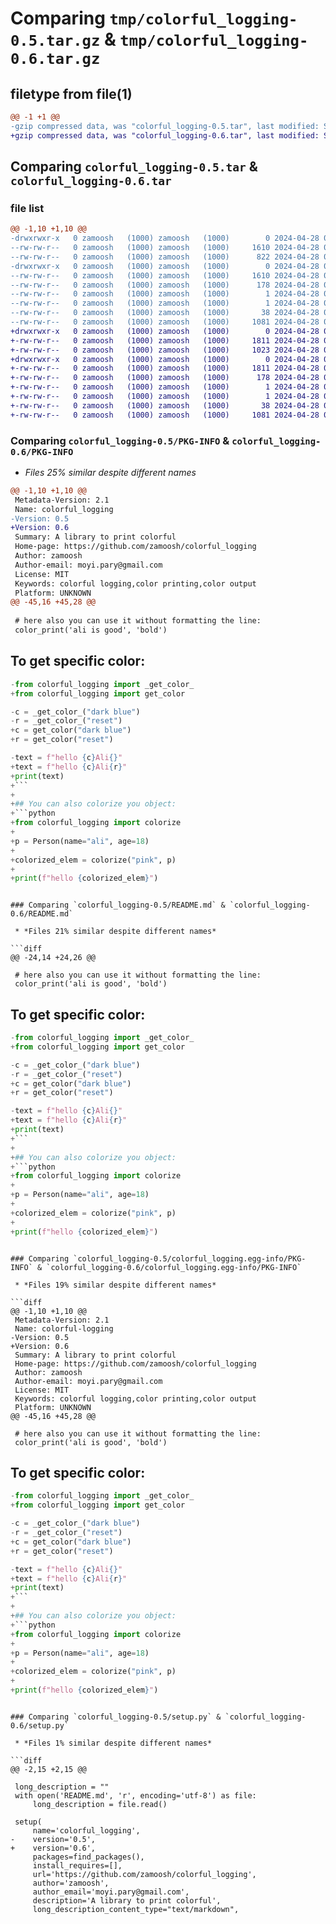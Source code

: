 # Comparing `tmp/colorful_logging-0.5.tar.gz` & `tmp/colorful_logging-0.6.tar.gz`

## filetype from file(1)

```diff
@@ -1 +1 @@
-gzip compressed data, was "colorful_logging-0.5.tar", last modified: Sun Apr 28 07:27:16 2024, max compression
+gzip compressed data, was "colorful_logging-0.6.tar", last modified: Sun Apr 28 07:30:30 2024, max compression
```

## Comparing `colorful_logging-0.5.tar` & `colorful_logging-0.6.tar`

### file list

```diff
@@ -1,10 +1,10 @@
-drwxrwxr-x   0 zamoosh   (1000) zamoosh   (1000)        0 2024-04-28 07:27:16.809104 colorful_logging-0.5/
--rw-rw-r--   0 zamoosh   (1000) zamoosh   (1000)     1610 2024-04-28 07:27:16.809104 colorful_logging-0.5/PKG-INFO
--rw-rw-r--   0 zamoosh   (1000) zamoosh   (1000)      822 2024-04-28 07:13:32.000000 colorful_logging-0.5/README.md
-drwxrwxr-x   0 zamoosh   (1000) zamoosh   (1000)        0 2024-04-28 07:27:16.809104 colorful_logging-0.5/colorful_logging.egg-info/
--rw-rw-r--   0 zamoosh   (1000) zamoosh   (1000)     1610 2024-04-28 07:27:16.000000 colorful_logging-0.5/colorful_logging.egg-info/PKG-INFO
--rw-rw-r--   0 zamoosh   (1000) zamoosh   (1000)      178 2024-04-28 07:27:16.000000 colorful_logging-0.5/colorful_logging.egg-info/SOURCES.txt
--rw-rw-r--   0 zamoosh   (1000) zamoosh   (1000)        1 2024-04-28 07:27:16.000000 colorful_logging-0.5/colorful_logging.egg-info/dependency_links.txt
--rw-rw-r--   0 zamoosh   (1000) zamoosh   (1000)        1 2024-04-28 07:27:16.000000 colorful_logging-0.5/colorful_logging.egg-info/top_level.txt
--rw-rw-r--   0 zamoosh   (1000) zamoosh   (1000)       38 2024-04-28 07:27:16.809104 colorful_logging-0.5/setup.cfg
--rw-rw-r--   0 zamoosh   (1000) zamoosh   (1000)     1081 2024-04-28 07:27:02.000000 colorful_logging-0.5/setup.py
+drwxrwxr-x   0 zamoosh   (1000) zamoosh   (1000)        0 2024-04-28 07:30:30.732294 colorful_logging-0.6/
+-rw-rw-r--   0 zamoosh   (1000) zamoosh   (1000)     1811 2024-04-28 07:30:30.732294 colorful_logging-0.6/PKG-INFO
+-rw-rw-r--   0 zamoosh   (1000) zamoosh   (1000)     1023 2024-04-28 07:29:43.000000 colorful_logging-0.6/README.md
+drwxrwxr-x   0 zamoosh   (1000) zamoosh   (1000)        0 2024-04-28 07:30:30.732294 colorful_logging-0.6/colorful_logging.egg-info/
+-rw-rw-r--   0 zamoosh   (1000) zamoosh   (1000)     1811 2024-04-28 07:30:30.000000 colorful_logging-0.6/colorful_logging.egg-info/PKG-INFO
+-rw-rw-r--   0 zamoosh   (1000) zamoosh   (1000)      178 2024-04-28 07:30:30.000000 colorful_logging-0.6/colorful_logging.egg-info/SOURCES.txt
+-rw-rw-r--   0 zamoosh   (1000) zamoosh   (1000)        1 2024-04-28 07:30:30.000000 colorful_logging-0.6/colorful_logging.egg-info/dependency_links.txt
+-rw-rw-r--   0 zamoosh   (1000) zamoosh   (1000)        1 2024-04-28 07:30:30.000000 colorful_logging-0.6/colorful_logging.egg-info/top_level.txt
+-rw-rw-r--   0 zamoosh   (1000) zamoosh   (1000)       38 2024-04-28 07:30:30.732294 colorful_logging-0.6/setup.cfg
+-rw-rw-r--   0 zamoosh   (1000) zamoosh   (1000)     1081 2024-04-28 07:30:21.000000 colorful_logging-0.6/setup.py
```

### Comparing `colorful_logging-0.5/PKG-INFO` & `colorful_logging-0.6/PKG-INFO`

 * *Files 25% similar despite different names*

```diff
@@ -1,10 +1,10 @@
 Metadata-Version: 2.1
 Name: colorful_logging
-Version: 0.5
+Version: 0.6
 Summary: A library to print colorful
 Home-page: https://github.com/zamoosh/colorful_logging
 Author: zamoosh
 Author-email: moyi.pary@gmail.com
 License: MIT
 Keywords: colorful logging,color printing,color output
 Platform: UNKNOWN
@@ -45,16 +45,28 @@
 
 # here also you can use it without formatting the line: 
 color_print('ali is good', 'bold')
 ```
 
 ## To get specific color:
 ```python
-from colorful_logging import _get_color_
+from colorful_logging import get_color
 
-c = _get_color_("dark blue")
-r = _get_color_("reset")
+c = get_color("dark blue")
+r = get_color("reset")
 
-text = f"hello {c}Ali{}"
+text = f"hello {c}Ali{r}"
+print(text)
+```
+
+## You can also colorize you object:
+```python
+from colorful_logging import colorize
+
+p = Person(name="ali", age=18)
+
+colorized_elem = colorize("pink", p)
+
+print(f"hello {colorized_elem}")
 ```
```

### Comparing `colorful_logging-0.5/README.md` & `colorful_logging-0.6/README.md`

 * *Files 21% similar despite different names*

```diff
@@ -24,14 +24,26 @@
 
 # here also you can use it without formatting the line: 
 color_print('ali is good', 'bold')
 ```
 
 ## To get specific color:
 ```python
-from colorful_logging import _get_color_
+from colorful_logging import get_color
 
-c = _get_color_("dark blue")
-r = _get_color_("reset")
+c = get_color("dark blue")
+r = get_color("reset")
 
-text = f"hello {c}Ali{}"
+text = f"hello {c}Ali{r}"
+print(text)
+```
+
+## You can also colorize you object:
+```python
+from colorful_logging import colorize
+
+p = Person(name="ali", age=18)
+
+colorized_elem = colorize("pink", p)
+
+print(f"hello {colorized_elem}")
 ```
```

### Comparing `colorful_logging-0.5/colorful_logging.egg-info/PKG-INFO` & `colorful_logging-0.6/colorful_logging.egg-info/PKG-INFO`

 * *Files 19% similar despite different names*

```diff
@@ -1,10 +1,10 @@
 Metadata-Version: 2.1
 Name: colorful-logging
-Version: 0.5
+Version: 0.6
 Summary: A library to print colorful
 Home-page: https://github.com/zamoosh/colorful_logging
 Author: zamoosh
 Author-email: moyi.pary@gmail.com
 License: MIT
 Keywords: colorful logging,color printing,color output
 Platform: UNKNOWN
@@ -45,16 +45,28 @@
 
 # here also you can use it without formatting the line: 
 color_print('ali is good', 'bold')
 ```
 
 ## To get specific color:
 ```python
-from colorful_logging import _get_color_
+from colorful_logging import get_color
 
-c = _get_color_("dark blue")
-r = _get_color_("reset")
+c = get_color("dark blue")
+r = get_color("reset")
 
-text = f"hello {c}Ali{}"
+text = f"hello {c}Ali{r}"
+print(text)
+```
+
+## You can also colorize you object:
+```python
+from colorful_logging import colorize
+
+p = Person(name="ali", age=18)
+
+colorized_elem = colorize("pink", p)
+
+print(f"hello {colorized_elem}")
 ```
```

### Comparing `colorful_logging-0.5/setup.py` & `colorful_logging-0.6/setup.py`

 * *Files 1% similar despite different names*

```diff
@@ -2,15 +2,15 @@
 
 long_description = ""
 with open('README.md', 'r', encoding='utf-8') as file:
     long_description = file.read()
 
 setup(
     name='colorful_logging',
-    version='0.5',
+    version='0.6',
     packages=find_packages(),
     install_requires=[],
     url='https://github.com/zamoosh/colorful_logging',
     author='zamoosh',
     author_email='moyi.pary@gmail.com',
     description='A library to print colorful',
     long_description_content_type="text/markdown",
```

